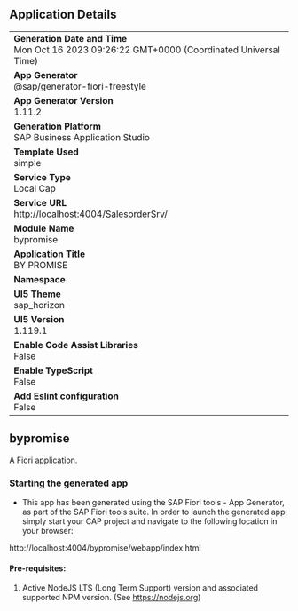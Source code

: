 ## Application Details
|               |
| ------------- |
|**Generation Date and Time**<br>Mon Oct 16 2023 09:26:22 GMT+0000 (Coordinated Universal Time)|
|**App Generator**<br>@sap/generator-fiori-freestyle|
|**App Generator Version**<br>1.11.2|
|**Generation Platform**<br>SAP Business Application Studio|
|**Template Used**<br>simple|
|**Service Type**<br>Local Cap|
|**Service URL**<br>http://localhost:4004/SalesorderSrv/
|**Module Name**<br>bypromise|
|**Application Title**<br>BY PROMISE|
|**Namespace**<br>|
|**UI5 Theme**<br>sap_horizon|
|**UI5 Version**<br>1.119.1|
|**Enable Code Assist Libraries**<br>False|
|**Enable TypeScript**<br>False|
|**Add Eslint configuration**<br>False|

## bypromise

A Fiori application.

### Starting the generated app

-   This app has been generated using the SAP Fiori tools - App Generator, as part of the SAP Fiori tools suite.  In order to launch the generated app, simply start your CAP project and navigate to the following location in your browser:

http://localhost:4004/bypromise/webapp/index.html

#### Pre-requisites:

1. Active NodeJS LTS (Long Term Support) version and associated supported NPM version.  (See https://nodejs.org)


